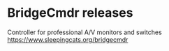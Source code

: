 # BridgeCmdr releases

Controller for professional A/V monitors and switches https://www.sleepingcats.org/bridgecmdr
